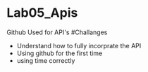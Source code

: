 # Lab05_Apis
Github Used for API's 
#Challanges 
- Understand how to fully incorprate the API
- Using github for the first time
- using time correctly
  
